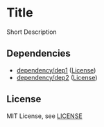 # Title 

Short Description

## Dependencies

- [dependency/dep1](/) ([License](/))
- [dependency/dep2](1) ([License](/))

## License

MIT License, see [LICENSE](./LICENSE)